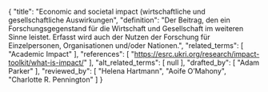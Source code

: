 {
    "title": "Economic and societal impact (wirtschaftliche und gesellschaftliche Auswirkungen",
    "definition": "Der Beitrag, den ein Forschungsgegenstand für die Wirtschaft und Gesellschaft im weiteren Sinne leistet. Erfasst wird auch der Nutzen der Forschung für Einzelpersonen, Organisationen und/oder Nationen.",
    "related_terms": [
        "Academic Impact"
    ],
    "references": [
        "https://esrc.ukri.org/research/impact-toolkit/what-is-impact/"
    ],
    "alt_related_terms": [
        null
    ],
    "drafted_by": [
        "Adam Parker"
    ],
    "reviewed_by": [
        "Helena Hartmann",
        "Aoife O’Mahony",
        "Charlotte R. Pennington"
    ]
}